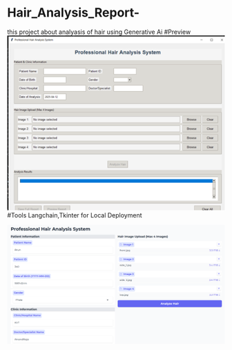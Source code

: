 # Hair_Analysis_Report-
this project about analyasis of hair  using Generative Ai
#Preview
![GUI Demo](https://github.com/arunmack789/Hair_Analysis_Report-/blob/17252e0549f6d4637e1c1eeff58a939a1dfebdb5/sp.PNG)
#Tools
Langchain,Tkinter for Local Deployment

![WEB VERSION DEMO](https://github.com/arunmack789/Hair_Analysis_Report-/blob/e4a14f1d94021d9eb20dbb964b71fd598c80646e/sp2.PNG)




